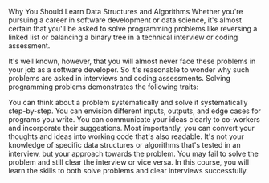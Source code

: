 Why You Should Learn Data Structures and Algorithms
Whether you're pursuing a career in software development or data science, it's almost certain that you'll be asked to solve programming problems like reversing a linked list or balancing a binary tree in a technical interview or coding assessment.

It's well known, however, that you will almost never face these problems in your job as a software developer. So it's reasonable to wonder why such problems are asked in interviews and coding assessments. Solving programming problems demonstrates the following traits:

You can think about a problem systematically and solve it systematically step-by-step.
You can envision different inputs, outputs, and edge cases for programs you write.
You can communicate your ideas clearly to co-workers and incorporate their suggestions.
Most importantly, you can convert your thoughts and ideas into working code that's also readable.
It's not your knowledge of specific data structures or algorithms that's tested in an interview, but your approach towards the problem. You may fail to solve the problem and still clear the interview or vice versa. In this course, you will learn the skills to both solve problems and clear interviews successfully.